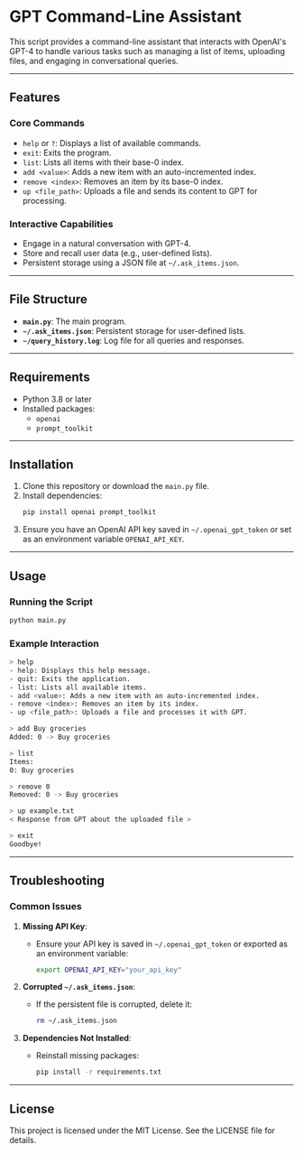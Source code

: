 # GPT Command-Line Assistant

This script provides a command-line assistant that interacts with OpenAI's GPT-4 to handle various tasks such as managing a list of items, uploading files, and engaging in conversational queries.

---

## Features

### Core Commands
- `help` or `?`: Displays a list of available commands.
- `exit`: Exits the program.
- `list`: Lists all items with their base-0 index.
- `add <value>`: Adds a new item with an auto-incremented index.
- `remove <index>`: Removes an item by its base-0 index.
- `up <file_path>`: Uploads a file and sends its content to GPT for processing.

### Interactive Capabilities
- Engage in a natural conversation with GPT-4.
- Store and recall user data (e.g., user-defined lists).
- Persistent storage using a JSON file at `~/.ask_items.json`.

---

## File Structure

- **`main.py`**: The main program.
- **`~/.ask_items.json`**: Persistent storage for user-defined lists.
- **`~/query_history.log`**: Log file for all queries and responses.

---

## Requirements

- Python 3.8 or later
- Installed packages:
  - `openai`
  - `prompt_toolkit`

---

## Installation

1. Clone this repository or download the `main.py` file.
2. Install dependencies:
   ```bash
   pip install openai prompt_toolkit
   ```
3. Ensure you have an OpenAI API key saved in `~/.openai_gpt_token` or set as an environment variable `OPENAI_API_KEY`.

---

## Usage

### Running the Script
```bash
python main.py
```

### Example Interaction
```bash
> help
- help: Displays this help message.
- quit: Exits the application.
- list: Lists all available items.
- add <value>: Adds a new item with an auto-incremented index.
- remove <index>: Removes an item by its index.
- up <file_path>: Uploads a file and processes it with GPT.

> add Buy groceries
Added: 0 -> Buy groceries

> list
Items:
0: Buy groceries

> remove 0
Removed: 0 -> Buy groceries

> up example.txt
< Response from GPT about the uploaded file >

> exit
Goodbye!
```

---

## Troubleshooting

### Common Issues
1. **Missing API Key**:
   - Ensure your API key is saved in `~/.openai_gpt_token` or exported as an environment variable:
     ```bash
     export OPENAI_API_KEY="your_api_key"
     ```

2. **Corrupted `~/.ask_items.json`**:
   - If the persistent file is corrupted, delete it:
     ```bash
     rm ~/.ask_items.json
     ```

3. **Dependencies Not Installed**:
   - Reinstall missing packages:
     ```bash
     pip install -r requirements.txt
     ```

---

## License
This project is licensed under the MIT License. See the LICENSE file for details.
